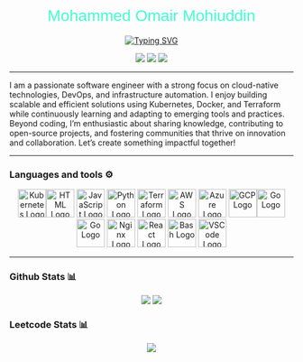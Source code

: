 <h1 style="font-family: 'Arial', sans-serif; color: #3fffcf; font-weight: normal;" align="center">
  Mohammed Omair Mohiuddin
</h1>

<p align="center">
   <a href="https://git.io/typing-svg"><img src="https://readme-typing-svg.demolab.com?font=Arial&size=25&pause=1000&color=3FFFCF&center=true&width=435&lines=Software+Engineer;DevOps;Cloud+Architect" alt="Typing SVG" /></a>
</p>
<p align="center">
  <!-- Typing SVG by DenverCoder1 - https://github.com/DenverCoder1/readme-typing-svg -->
  <a href="https://www.linkedin.com/in/mohammed-omair/">
    <img src="https://img.shields.io/badge/linkedin-%230077B5.svg?style=for-the-badge&logo=linkedin&logoColor=white" /></a>
  <a href="https://mohdomair.netlify.app/">
    <img src="https://img.shields.io/badge/website-FFD300?style=for-the-badge" /></a>  
  <a href="https://mohdomair.netlify.app/static/media/Omair_Resume.515bf7e6bf879176b11c.pdf">
    <img src="https://img.shields.io/badge/Resume-%23bd2818?style=for-the-badge" /></a>  
</p>


---

I am a passionate software engineer with a strong focus on cloud-native technologies, DevOps, and infrastructure automation. I enjoy building scalable and efficient solutions using Kubernetes, Docker, and Terraform while continuously learning and adapting to emerging tools and practices. Beyond coding, I’m enthusiastic about sharing knowledge, contributing to open-source projects, and fostering communities that thrive on innovation and collaboration. Let’s create something impactful together!

---

### Languages and tools ⚙️
<!-- For more icons please follow  https://github.com/MikeCodesDotNET/ColoredBadges -->
<p align="center">
<img src="https://cdn.worldvectorlogo.com/logos/kubernets.svg" alt="Kubernetes Logo" width="50" height="50"><img src="https://www.svgrepo.com/show/303205/html-5-logo.svg" alt="HTML Logo" width="50" height="50"/> <img src="https://cdn.worldvectorlogo.com/logos/logo-javascript.svg" alt="JavaScript Logo" width="50" height="50"/> <img src="https://cdn.worldvectorlogo.com/logos/python-5.svg" alt="Python Logo" width="50" height="50"/> <img src="https://user-images.githubusercontent.com/25181517/183345121-36788a6e-5462-424a-be67-af1ebeda79a2.png" alt="Terraform Logo" width="50" height="50"/> <img src="https://cdn.worldvectorlogo.com/logos/aws-2.svg" alt="AWS Logo" width="50" height="50"/> <img src="https://cdn.worldvectorlogo.com/logos/azure-1.svg" alt="Azure Logo" width="50" height="50"/> <img src="https://user-images.githubusercontent.com/25181517/183911547-990692bc-8411-4878-99a0-43506cdb69cf.png" alt="GCP Logo" width="50" height="50"/><img src="https://cdn.worldvectorlogo.com/logos/golang-1.svg" alt="Go Logo" width="50" height="50"/><img src="https://cdn.worldvectorlogo.com/logos/linux-tux-1.svg" alt="Go Logo" width="50" height="50"/> <img src="https://user-images.githubusercontent.com/25181517/183345125-9a7cd2e6-6ad6-436f-8490-44c903bef84c.png" alt="Nginx Logo" width="50" height="50"/> <img src="https://cdn.worldvectorlogo.com/logos/react-2.svg" alt="React Logo" width="50" height="50"/> <img src="https://cdn.worldvectorlogo.com/logos/bash-1.svg" alt="Bash Logo" width="50" height="50"/> <img src="https://cdn.worldvectorlogo.com/logos/visual-studio-code-1.svg" alt="VSCode Logo" width="50" height="50"/>
</p>

---



### Github Stats 📊

<p align="center">
  <a>
    <img src="https://streak-stats.demolab.com?user=Mohammed-Omair&theme=github-dark" /></a>
  <a>
    <img src="http://github-profile-summary-cards.vercel.app/api/cards/profile-details?username=Mohammed-Omair&theme=github_dark" /></a>  
</p>


### Leetcode Stats 📊

<p align="center">
   <a>
   <img src="https://leetcard.jacoblin.cool/MohammedOmair?theme=dark&font=Roboto" />
   </a>
</p>


<!--
**Mohammed-Omair/Mohammed-Omair** is a ✨ _special_ ✨ repository because its `README.md` (this file) appears on your GitHub profile.

Here are some ideas to get you started:

- 🔭 I’m currently working on ...
- 🌱 I’m currently learning ...
- 👯 I’m looking to collaborate on ...
- 🤔 I’m looking for help with ...
- 💬 Ask me about ...
- 📫 How to reach me: ...
- 😄 Pronouns: ...
- ⚡ Fun fact: ...
-->
